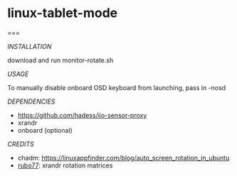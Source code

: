 # linux-tablet-mode
===

*INSTALLATION*

download and run monitor-rotate.sh

*USAGE*

To manually disable onboard OSD keyboard from launching, pass in -nosd

*DEPENDENCIES*

* https://github.com/hadess/iio-sensor-proxy
* xrandr
* onboard (optional)


*CREDITS*
* chadm: https://linuxappfinder.com/blog/auto_screen_rotation_in_ubuntu
* [rubo77](https://gist.github.com/rubo77/daa262e0229f6e398766): xrandr rotation matrices
